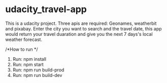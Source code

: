 # udacity_travel-app

This is a udacity project.
Three apis are required: Geonames, weatherbit and pixabay.
Enter the city you want to search and the travel date, this app would return your travel duaration and give you the next 7 days's local weather forecast.

/*How to run */
1. Run: npm install
2. Run: npm start
3. Run: npm run build-prod
4. Run: npm run build-dev
